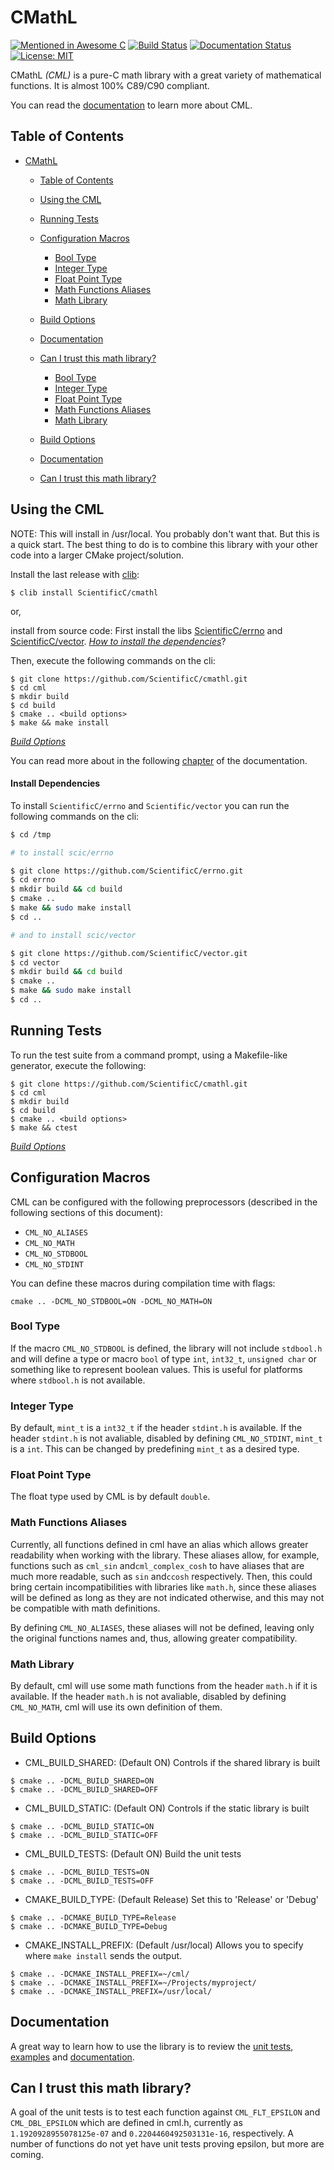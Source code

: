 # CMathL

[![Mentioned in Awesome C](https://awesome.re/mentioned-badge.svg)](https://github.com/aleksandar-todorovic/awesome-c#numerical)
[![Build Status](https://travis-ci.org/ScientificC/cmathl.svg?branch=master)](https://travis-ci.org/ScientificC/cmathl) [![Documentation Status](https://readthedocs.org/projects/cml/badge/?version=latest)](http://cml.readthedocs.io/en/latest/?badge=latest) [![License: MIT](https://img.shields.io/badge/License-MIT-blue.svg)](https://opensource.org/licenses/MIT)

CMathL _(CML)_ is a pure-C math library with a great variety of mathematical functions. It is almost 100% C89/C90 compliant.

You can read the [documentation](http://cml.readthedocs.io/) to learn more about CML.

## Table of Contents

- [CMathL](#cmathl)
  - [Table of Contents](#table-of-contents)
  - [Using the CML](#using-the-cml)
  - [Running Tests](#running-tests)
  - [Configuration Macros](#configuration-macros)
    - [Bool Type](#bool-type)
    - [Integer Type](#integer-type)
    - [Float Point Type](#float-point-type)
    - [Math Functions Aliases](#math-functions-aliases)
    - [Math Library](#math-library)
  - [Build Options](#build-options)
  - [Documentation](#documentation)
  - [Can I trust this math library?](#can-i-trust-this-math-library)

      - [Bool Type](#bool-type)
      - [Integer Type](#integer-type)
      - [Float Point Type](#float-point-type)
      - [Math Functions Aliases](#math-functions-aliases)
      - [Math Library](#math-library)

  - [Build Options](#build-options)
  - [Documentation](#documentation)
  - [Can I trust this math library?](#can-i-trust-this-math-library)

## Using the CML

NOTE: This will install in /usr/local. You probably don't want that. But this is a quick start. The best thing to do is to combine this library with your other code into a larger CMake project/solution.

Install the last release with [clib](https://github.com/clibs/clib):

```shell
$ clib install ScientificC/cmathl
```

or,

install from source code: First install the libs [ScientificC/errno](https://github.com/ScientificC/errno) and [ScientificC/vector](https://github.com/ScientificC/vector). [_How to install the dependencies_](#install-dependencies)?

Then, execute the following commands on the cli:

```shell
$ git clone https://github.com/ScientificC/cmathl.git
$ cd cml
$ mkdir build
$ cd build
$ cmake .. <build options>
$ make && make install
```

[_Build Options_](#build-options)

You can read more about in the following [chapter](http://cml.readthedocs.io/en/latest/usage.html) of the documentation.

#### Install Dependencies

To install `ScientificC/errno` and `Scientific/vector` you can run the following commands on the cli:

```sh
$ cd /tmp

# to install scic/errno

$ git clone https://github.com/ScientificC/errno.git
$ cd errno
$ mkdir build && cd build
$ cmake ..
$ make && sudo make install
$ cd ..

# and to install scic/vector

$ git clone https://github.com/ScientificC/vector.git
$ cd vector
$ mkdir build && cd build
$ cmake ..
$ make && sudo make install
$ cd ..
```

## Running Tests

To run the test suite from a command prompt, using a Makefile-like generator, execute the following:

```shell
$ git clone https://github.com/ScientificC/cmathl.git
$ cd cml
$ mkdir build
$ cd build
$ cmake .. <build options>
$ make && ctest
```

[_Build Options_](#build-options)

## Configuration Macros

CML can be configured with the following preprocessors (described in the following sections of this document):

-   `CML_NO_ALIASES`
-   `CML_NO_MATH`
-   `CML_NO_STDBOOL`
-   `CML_NO_STDINT`

You can define these macros during compilation time with flags:

    cmake .. -DCML_NO_STDBOOL=ON -DCML_NO_MATH=ON

### Bool Type

If the macro `CML_NO_STDBOOL` is defined, the library will not include `stdbool.h` and will define a type or macro `bool` of type `int`, `int32_t`, `unsigned char` or something like to represent boolean values. This is useful for platforms where `stdbool.h` is not available.

### Integer Type

By default, `mint_t` is a `int32_t` if the header `stdint.h` is available. If the header `stdint.h` is not avaliable, disabled by defining `CML_NO_STDINT`, `mint_t` is a `int`. This can be changed by predefining `mint_t` as a desired type.

### Float Point Type

The float type used by CML is by default `double`.

### Math Functions Aliases

Currently, all functions defined in cml have an alias which allows greater readability when working with the library. These aliases allow, for example, functions such as `cml_sin` and`cml_complex_cosh` to have aliases that are much more readable, such as `sin` and`ccosh` respectively. Then, this could bring certain incompatibilities with libraries like `math.h`, since these aliases will be defined as long as they are not indicated otherwise, and this may not be compatible with math definitions.

By defining `CML_NO_ALIASES`, these aliases will not be defined, leaving only the original functions names and, thus, allowing greater compatibility.

### Math Library

By default, cml will use some math functions from the header `math.h` if it is available. If the header `math.h` is not avaliable, disabled by defining `CML_NO_MATH`, cml will use its own definition of them.

## Build Options

-   CML_BUILD_SHARED: (Default ON) Controls if the shared library is built

```shell
$ cmake .. -DCML_BUILD_SHARED=ON
$ cmake .. -DCML_BUILD_SHARED=OFF
```

-   CML_BUILD_STATIC: (Default ON) Controls if the static library is built

```shell
$ cmake .. -DCML_BUILD_STATIC=ON
$ cmake .. -DCML_BUILD_STATIC=OFF
```

-   CML_BUILD_TESTS: (Default ON) Build the unit tests

```shell
$ cmake .. -DCML_BUILD_TESTS=ON
$ cmake .. -DCML_BUILD_TESTS=OFF
```

-   CMAKE_BUILD_TYPE: (Default Release) Set this to 'Release' or 'Debug'

```shell
$ cmake .. -DCMAKE_BUILD_TYPE=Release
$ cmake .. -DCMAKE_BUILD_TYPE=Debug
```

-   CMAKE_INSTALL_PREFIX: (Default /usr/local) Allows you to specify where `make install` sends the output.

```shell
$ cmake .. -DCMAKE_INSTALL_PREFIX=~/cml/
$ cmake .. -DCMAKE_INSTALL_PREFIX=~/Projects/myproject/
$ cmake .. -DCMAKE_INSTALL_PREFIX=/usr/local/
```

## Documentation

A great way to learn how to use the library is to review the [unit tests](./test/), [examples](./example) and [documentation](http://cml.readthedocs.io/).

## Can I trust this math library?

A goal of the unit tests is to test each function against `CML_FLT_EPSILON` and `CML_DBL_EPSILON` which are defined in cml.h, currently as `1.1920928955078125e-07` and `0.2204460492503131e-16`, respectively. A number of functions do not yet have unit tests proving epsilon, but more are coming.
